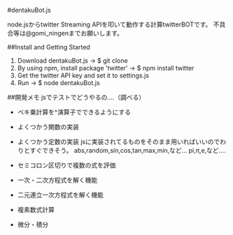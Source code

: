 #dentakuBot.js

node.jsからtwitter Streaming APIを叩いて動作する計算twitterBOTです。
不具合等は@gomi_ningenまでお願いします。

##Install and Getting Started
1. Download dentakuBot.js -> $ git clone
2. By using npm, install package 'twitter' -> $ npm install twitter
3. Get the twitter API key and set it to settings.js
4. Run -> $ node dentakuBot.js


##開発メモ
jsでテストでどうやるの....（調べる）

* ベキ乗計算を^演算子でできるようにする
* よくつかう関数の実装
* よくつかう定数の実装
jsに実装されてるものをそのまま用いればいいのでわりとすぐできそう。
abs,random,sin,cos,tan,max,min,など...
pi,π,e,など....

* セミコロン区切りで複数の式を評価

* 一次・二次方程式を解く機能
* 二元連立一次方程式を解く機能
* 複素数式計算
* 微分・積分



